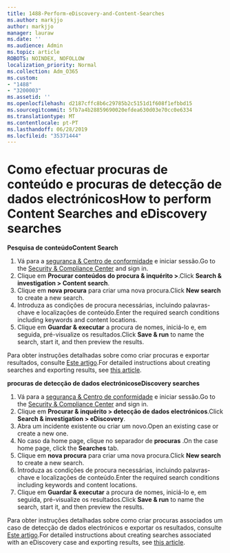 ```yaml
---
title: 1488-Perform-eDiscovery-and-Content-Searches
ms.author: markjjo
author: markjjo
manager: lauraw
ms.date: ''
ms.audience: Admin
ms.topic: article
ROBOTS: NOINDEX, NOFOLLOW
localization_priority: Normal
ms.collection: Adm_O365
ms.custom:
- "1488"
- "3200003"
ms.assetid: ''
ms.openlocfilehash: d2187cffc8b6c29785b2c5151d1f608f1efbbd15
ms.sourcegitcommit: 5fb7a4b28859690020efdea630d03e70cc0e6334
ms.translationtype: MT
ms.contentlocale: pt-PT
ms.lasthandoff: 06/28/2019
ms.locfileid: "35371444"
---
```

# <a name="how-to-perform-content-searches-and-ediscovery-searches"></a><span data-ttu-id="38545-102">Como efectuar procuras de conteúdo e procuras de detecção de dados electrónicos</span><span class="sxs-lookup"><span data-stu-id="38545-102">How to perform Content Searches and eDiscovery searches</span></span>

<span data-ttu-id="38545-103">**Pesquisa de conteúdo**</span><span class="sxs-lookup"><span data-stu-id="38545-103">**Content Search**</span></span>

1. <span data-ttu-id="38545-104">Vá para a [segurança & Centro de conformidade](https://protection.office.com) e iniciar sessão.</span><span class="sxs-lookup"><span data-stu-id="38545-104">Go to the [Security & Compliance Center](https://protection.office.com) and sign in.</span></span>
2. <span data-ttu-id="38545-105">Clique em **Procurar conteúdos do procura & inquérito >**.</span><span class="sxs-lookup"><span data-stu-id="38545-105">Click **Search & investigation > Content search**.</span></span>
3. <span data-ttu-id="38545-106">Clique em **nova procura** para criar uma nova procura.</span><span class="sxs-lookup"><span data-stu-id="38545-106">Click **New search** to create a new search.</span></span>
4. <span data-ttu-id="38545-107">Introduza as condições de procura necessárias, incluindo palavras-chave e localizações de conteúdo.</span><span class="sxs-lookup"><span data-stu-id="38545-107">Enter the required search conditions including keywords and content locations.</span></span>  
5. <span data-ttu-id="38545-108">Clique em **Guardar & executar** a procura de nomes, iniciá-lo e, em seguida, pré-visualize os resultados.</span><span class="sxs-lookup"><span data-stu-id="38545-108">Click **Save & run** to name the search, start it, and then preview the results.</span></span>

<span data-ttu-id="38545-109">Para obter instruções detalhadas sobre como criar procuras e exportar resultados, consulte [Este artigo](https://docs.microsoft.com/office365/securitycompliance/content-search).</span><span class="sxs-lookup"><span data-stu-id="38545-109">For detailed instructions about creating searches and exporting results, see [this article](https://docs.microsoft.com/office365/securitycompliance/content-search).</span></span>

<span data-ttu-id="38545-110">**procuras de detecção de dados electrónicos**</span><span class="sxs-lookup"><span data-stu-id="38545-110">**eDiscovery searches**</span></span>

1. <span data-ttu-id="38545-111">Vá para a [segurança & Centro de conformidade](https://protection.office.com) e iniciar sessão.</span><span class="sxs-lookup"><span data-stu-id="38545-111">Go to the [Security & Compliance Center](https://protection.office.com) and sign in.</span></span>
2. <span data-ttu-id="38545-112">Clique em **Procurar & inquérito > detecção de dados electrónicos**.</span><span class="sxs-lookup"><span data-stu-id="38545-112">Click **Search & investigation > eDiscovery**.</span></span>
3. <span data-ttu-id="38545-113">Abra um incidente existente ou criar um novo.</span><span class="sxs-lookup"><span data-stu-id="38545-113">Open an existing case or create a new one.</span></span>
4. <span data-ttu-id="38545-114">No caso da home page, clique no separador de **procuras** .</span><span class="sxs-lookup"><span data-stu-id="38545-114">On the case home page, click the **Searches** tab.</span></span>  
5. <span data-ttu-id="38545-115">Clique em **nova procura** para criar uma nova procura.</span><span class="sxs-lookup"><span data-stu-id="38545-115">Click **New search** to create a new search.</span></span>
6. <span data-ttu-id="38545-116">Introduza as condições de procura necessárias, incluindo palavras-chave e localizações de conteúdo.</span><span class="sxs-lookup"><span data-stu-id="38545-116">Enter the required search conditions including keywords and content locations.</span></span>  
7. <span data-ttu-id="38545-117">Clique em **Guardar & executar** a procura de nomes, iniciá-lo e, em seguida, pré-visualize os resultados.</span><span class="sxs-lookup"><span data-stu-id="38545-117">Click **Save & run** to name the search, start it, and then preview the results.</span></span>

<span data-ttu-id="38545-118">Para obter instruções detalhadas sobre como criar procuras associados um caso de detecção de dados electrónicos e exportar os resultados, consulte [Este artigo](https://docs.microsoft.com/office365/securitycompliance/ediscovery-cases).</span><span class="sxs-lookup"><span data-stu-id="38545-118">For detailed instructions about creating searches associated with an eDiscovery case and exporting results, see [this article](https://docs.microsoft.com/office365/securitycompliance/ediscovery-cases).</span></span>